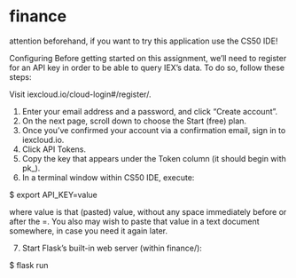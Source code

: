 # finance

attention beforehand, if you want to try this application use the CS50 IDE!

Configuring
Before getting started on this assignment, we’ll need to register for an API key in order to be able to query IEX’s data. To do so, follow these steps:

Visit iexcloud.io/cloud-login#/register/.
1. Enter your email address and a password, and click “Create account”.
2. On the next page, scroll down to choose the Start (free) plan.
3. Once you’ve confirmed your account via a confirmation email, sign in to iexcloud.io.
4. Click API Tokens.
5. Copy the key that appears under the Token column (it should begin with pk_).
6. In a terminal window within CS50 IDE, execute:

  $ export API_KEY=value
  
where value is that (pasted) value, without any space immediately before or after the =. You also may wish to paste that value in a text document somewhere, in case you need it again later.

7. Start Flask’s built-in web server (within finance/):
  
  $ flask run
